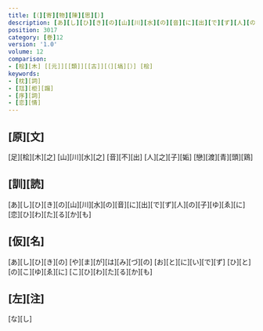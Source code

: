 ```yaml
---
title: [（][寄][物][陳][思][）]
description: [あ][し][ひ][き][の][山][川][水][の][音][に][出][で][ず][人][の][子][ゆ][ゑ][に][恋][ひ][わ][た][る][か][も]
position: 3017
category: [巻]12
version: '1.0'
volume: 12
comparison:
- [桧][木] [[元]][[類]][[古]][（][塙][）] [桧]
keywords:
- [枕][詞]
- [尫][柜][蹋]
- [序][詞]
- [恋][情]
---
```


## [原][文]

[足][桧][木][之] [山][川][水][之] [音][不][出] [人][之][子][姤] [戀][渡][青][頭][鶏]

## [訓][読]

[あ][し][ひ][き][の][山][川][水][の][音][に][出][で][ず][人][の][子][ゆ][ゑ][に][恋][ひ][わ][た][る][か][も]

## [仮][名]

[あ][し][ひ][き][の] [や][ま][が][は][み][づ][の] [お][と][に][い][で][ず] [ひ][と][の][こ][ゆ][ゑ][に] [こ][ひ][わ][た][る][か][も]

## [左][注]

[な][し]
